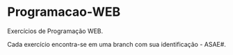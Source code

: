 # Programacao-WEB

Exercícios de Programação WEB.

Cada exercício encontra-se em uma branch com sua identificação - ASAE#.

